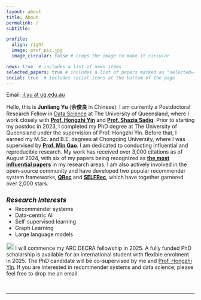```yaml
---
layout: about
title: About
permalink: /
subtitle:

profile:
  align: right
  image: prof_pic.jpg
  image_circular: false # crops the image to make it circular

news: true  # includes a list of news items
selected_papers: true # includes a list of papers marked as "selected={true}"
social: true  # includes social icons at the bottom of the page
---
```

Email: <a href="">jl.yu at uq.edu.au</a> 

Hello, this is <b>Junliang Yu</b> (<b>余俊良</b> in Chinese). I am currently a Postdoctoral Research Fellow in [Data Science](https://itee.uq.edu.au/data-science) at The University of Queensland, where I work closely with <b>[Prof. Hongzhi Yin](https://sites.google.com/view/hongzhi-yin/home)</b> and <b>[Prof. Shazia Sadiq](https://scholar.google.com/citations?user=1Jo0EmIAAAAJ&hl=en)</b>. Prior to starting my postdoc in 2023, I completed my PhD degree at The University of Queensland under the supervision of Prof. Hongzhi Yin. Before that, I earned my M.Sc. and B.E. degrees at Chongqing University, where I was supervised by <b>[Prof. Min Gao](http://www.cse.cqu.edu.cn/info/2095/7111.htm)</b>. I am dedicated to conducting influential and reproducible research. My work has received over 3,000 citations as of August 2024, with six of my papers being recognized as <b>[the most influential papers](https://www.paperdigest.org/2024/05/most-influential-sigir-papers-2024-05/)</b> in my research areas. I am also actively involved in the open-source community and have developed two popular recommender system frameworks, <b>[QRec](https://github.com/Coder-Yu/QRec)</b> and <b>[SELFRec](https://github.com/Coder-Yu/SELFRec)</b>, which have together garnered over 2,000 stars. 

<h5 style="margin-bottom: 5px; font-size: 1.1rem"><b>Research Interests</b></h5>
<ul style="margin-top: 5px;">
  <li>Recommender systems</li>
  <li>Data-centric AI</li>
  <li>Self-supervised learning</li>
  <li>Graph Learning</li>
  <li>Large language models</li>
</ul>

<p><img class="emoji" title=":fire:" alt=":fire:" src="https://github.githubassets.com/images/icons/emoji/unicode/1f525.png" height="20" width="20"> I will commence my ARC DECRA fellowship in 2025. A fully funded PhD scholarship is available for an international student with flexible enrolment in 2025. The PhD candidate will be co-supervised by me and <a href="https://sites.google.com/view/hongzhi-yin/home">Prof. Hongzhi Yin</a>. If you are interested in recommender systems and data science, please feel free to drop me an email.<p>

<br>
<hr>
